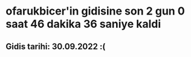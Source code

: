 # ofarukbicer'in gidisine son 2 gun 0 saat 46 dakika 36 saniye kaldi

## Gidis tarihi: 30.09.2022 :(